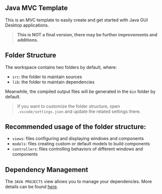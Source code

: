 ## Java MVC Template

This is an MVC template to easily create and get started with Java GUI Desktop applications.

> **This is NOT a final version, there may be further improvements and additions.**

## Folder Structure

The workspace contains two folders by default, where:

- `src`: the folder to maintain sources
- `lib`: the folder to maintain dependencies

Meanwhile, the compiled output files will be generated in the `bin` folder by default.

> If you want to customize the folder structure, open `.vscode/settings.json` and update the related settings there.

## Recommended usage of the folder structure:

- `views`: files configuring and displaying windows and components
- `models`: files creating custom or default models to build components
- `controllers`: files controlling behaviors of different windows and components

## Dependency Management

The `JAVA PROJECTS` view allows you to manage your dependencies. More details can be found [here](https://github.com/microsoft/vscode-java-dependency#manage-dependencies).
